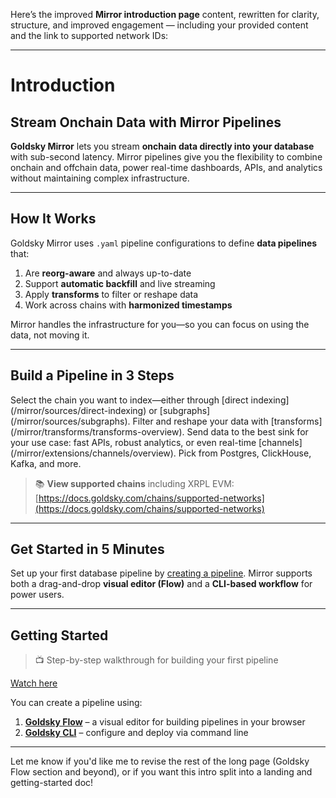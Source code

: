 Here’s the improved **Mirror introduction page** content, rewritten for clarity, structure, and improved engagement — including your provided content and the link to supported network IDs:

---

# Introduction

## Stream Onchain Data with Mirror Pipelines

**Goldsky Mirror** lets you stream **onchain data directly into your database** with sub-second latency. Mirror pipelines give you the flexibility to combine onchain and offchain data, power real-time dashboards, APIs, and analytics without maintaining complex infrastructure.

---

## How It Works

Goldsky Mirror uses `.yaml` pipeline configurations to define **data pipelines** that:

1. Are **reorg-aware** and always up-to-date
2. Support **automatic backfill** and live streaming
3. Apply **transforms** to filter or reshape data
4. Work across chains with **harmonized timestamps**

Mirror handles the infrastructure for you—so you can focus on using the data, not moving it.

---

## Build a Pipeline in 3 Steps

<Steps>
  <Step title="Choose a chain">
    <Card title="Mirror supports 130+ chains" icon="arrow-right-from-bracket" iconType="duotone" href="/mirror/sources/supported-sources">
      Select the chain you want to index—either through [direct indexing](/mirror/sources/direct-indexing) or [subgraphs](/mirror/sources/subgraphs). Filter and reshape your data with [transforms](/mirror/transforms/transforms-overview).
    </Card>
  </Step>

  <Step title="Choose a database">
    <Card title="Optimize data for your use case" icon="arrow-right-to-bracket" iconType="duotone" href="/mirror/sinks/supported-sinks">
      Send data to the best sink for your use case: fast APIs, robust analytics, or even real-time [channels](/mirror/extensions/channels/overview). Pick from Postgres, ClickHouse, Kafka, and more.
    </Card>
  </Step>
</Steps>

> 📚 **View supported chains** including XRPL EVM:
> [https://docs.goldsky.com/chains/supported-networks](https://docs.goldsky.com/chains/supported-networks)

---

## Get Started in 5 Minutes

Set up your first database pipeline by [creating a pipeline](https://docs.goldsky.com/mirror/create-a-pipeline). Mirror supports both a drag-and-drop **visual editor (Flow)** and a **CLI-based workflow** for power users.


---

## Getting Started

> 📺 Step-by-step walkthrough for building your first pipeline

[Watch here](https://docs.goldsky.com/mirror/create-a-pipeline)

You can create a pipeline using:

1. **[Goldsky Flow](https://docs.goldsky.com/mirror/create-a-pipeline#goldsky-flow)** – a visual editor for building pipelines in your browser
2. **[Goldsky CLI](https://docs.goldsky.com/mirror/create-a-pipeline#creating-mirror-pipelines-with-the-cli)** – configure and deploy via command line

---

Let me know if you'd like me to revise the rest of the long page (Goldsky Flow section and beyond), or if you want this intro split into a landing and getting-started doc!
